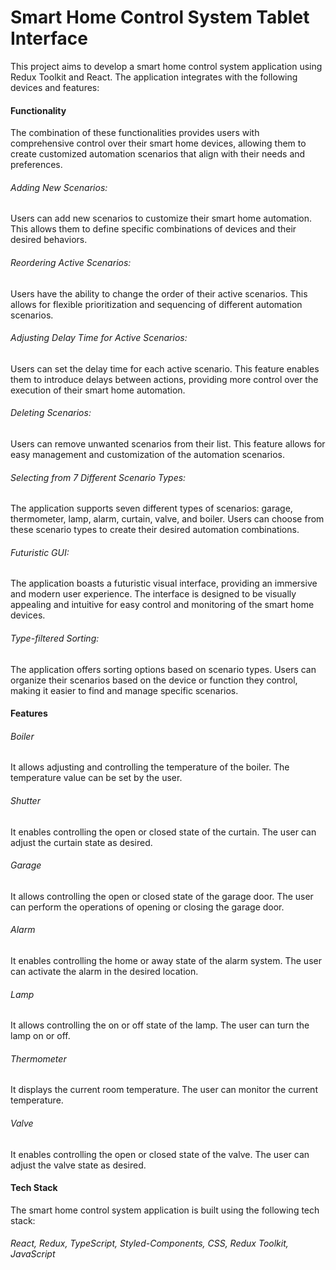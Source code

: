 # Smart Home Control System Tablet Interface
This project aims to develop a smart home control system application using Redux Toolkit and React. The application integrates with the following devices and features:

#### Functionality
The combination of these functionalities provides users with comprehensive control over their smart home devices, allowing them to create customized automation scenarios that align with their needs and preferences.

###### Adding New Scenarios:
Users can add new scenarios to customize their smart home automation. This allows them to define specific combinations of devices and their desired behaviors.

###### Reordering Active Scenarios:
Users have the ability to change the order of their active scenarios. This allows for flexible prioritization and sequencing of different automation scenarios.

###### Adjusting Delay Time for Active Scenarios: 
Users can set the delay time for each active scenario. This feature enables them to introduce delays between actions, providing more control over the execution of their smart home automation.

###### Deleting Scenarios:
Users can remove unwanted scenarios from their list. This feature allows for easy management and customization of the automation scenarios.

###### Selecting from 7 Different Scenario Types: 
The application supports seven different types of scenarios: garage, thermometer, lamp, alarm, curtain, valve, and boiler. Users can choose from these scenario types to create their desired automation combinations.

###### Futuristic GUI:
The application boasts a futuristic visual interface, providing an immersive and modern user experience. The interface is designed to be visually appealing and intuitive for easy control and monitoring of the smart home devices.

###### Type-filtered Sorting: 
The application offers sorting options based on scenario types. Users can organize their scenarios based on the device or function they control, making it easier to find and manage specific scenarios.

#### Features
###### Boiler
It allows adjusting and controlling the temperature of the boiler.
The temperature value can be set by the user.

###### Shutter
It enables controlling the open or closed state of the curtain.
The user can adjust the curtain state as desired.
###### Garage
It allows controlling the open or closed state of the garage door.
The user can perform the operations of opening or closing the garage door.
###### Alarm
It enables controlling the home or away state of the alarm system.
The user can activate the alarm in the desired location.
###### Lamp
It allows controlling the on or off state of the lamp.
The user can turn the lamp on or off.
###### Thermometer
It displays the current room temperature.
The user can monitor the current temperature.
###### Valve
It enables controlling the open or closed state of the valve.
The user can adjust the valve state as desired.

#### Tech Stack
The smart home control system application is built using the following tech stack:
###### React, Redux, TypeScript, Styled-Components, CSS, Redux Toolkit, JavaScript


